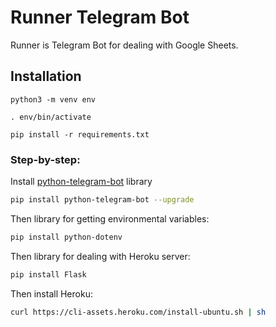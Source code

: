 # Runner Telegram Bot

Runner is Telegram Bot for dealing with Google Sheets.

## Installation
```python3 -m venv env```


```. env/bin/activate```


```pip install -r requirements.txt```


### Step-by-step:
Install [python-telegram-bot](https://pypi.org/project/python-telegram-bot/#introduction)
library

```bash
pip install python-telegram-bot --upgrade
```
Then library for getting environmental variables:

```bash
pip install python-dotenv
```
Then library for dealing with Heroku server:

```bash
pip install Flask
```
Then install Heroku:

```bash
curl https://cli-assets.heroku.com/install-ubuntu.sh | sh
```